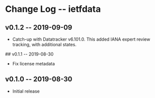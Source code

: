 Change Log -- ietfdata
======================


## v0.1.2 -- 2019-09-09

 - Catch-up with Datatracker v6.101.0. This added IANA expert review
   tracking, with additional states.


## v0.1.1 -- 2019-08-30

 - Fix license metadata


## v0.1.0 -- 2019-08-30

 - Initial release


